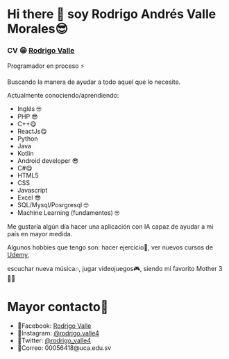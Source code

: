 

<!--
**Valle120899/Valle120899** is a ✨ _special_ ✨ repository because its `README.md` (this file) appears on your GitHub profile.

Here are some ideas to get you started:

- 🔭 I’m currently working on ...
- 🌱 I’m currently learning ...
- 👯 I’m looking to collaborate on ...
- 🤔 I’m looking for help with ...
- 💬 Ask me about ...
- 📫 How to reach me: ...
- 😄 Pronouns: ...
- ⚡ Fun fact: ...
-->

<h1>Hi there 👋 soy Rodrigo Andrés Valle Morales😎</h1>
<span>
<h3>CV 😁 <a href="https://www.canva.com/design/DAETXVLPm0A/wCZU2aAj_jvONqAB5z-dAw/view?utm_content=DAETXVLPm0A&utm_campaign=designshare&utm_medium=link&utm_source=sharebutton"> Rodrigo Valle</a></h3>
<span>
<p>Programador en proceso ⚡ </p>
<span></span>
<p>Buscando la manera de ayudar a todo aquel que lo necesite.</p>
<p>Actualmente conociendo/aprendiendo:</p>
<ul>
    <li>Inglés 🤓</li>
    <li>PHP 😎</li>
    <li>C++😋</li>
    <li>ReactJs😋</li>
    <li>Python</li>
    <li>Java</li>
    <li>Kotlin</li>
    <li>Android developer 😎</li>
    <li>C#😋</li>
    <li>HTML5</li>
    <li>CSS</li>
    <li>Javascript</li>
    <li>Excel 😎</li>
    <li>SQL/Mysql/Posrgresql 🤓</li>
    <li>Machine Learning (fundamentos) 🤓</li>
    
</ul>

<p>Me gustaría algún día hacer una aplicación con IA capaz de ayudar a mi país en mayor medida.</p>
<p>Algunos hobbies que tengo son: hacer ejercicio🦾, ver nuevos cursos de <a href="https://www.udemy.com">Udemy</a>,</p>
<p>escuchar nueva música🎶, jugar videojuegos🎮, siendo mi favorito Mother 3 💪👀</p>

<h1>Mayor contacto👀</h1>
<ul>
    <li>👾Facebook: <a href="https://www.facebook.com/rodrigo.valle.58">Rodrigo Valle</a></li>
    <li>👾Instagram: <a href="https://www.instagram.com/rodrigo.valle4/?hl=es-la">@rodrigo.valle4</a></li>
    <li>👾Twitter: <a href="https://twitter.com/rodrigo_valle4">@rodrigo_valle4</a></li>
    <li>👾Correo: 00056418@uca.edu.sv</li>
</ul>
